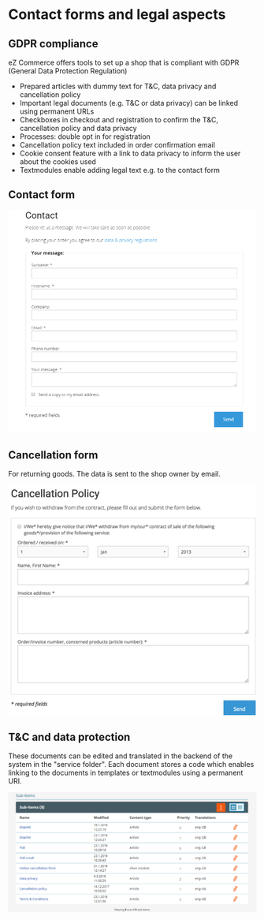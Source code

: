 # Contact forms and legal aspects

## GDPR compliance

eZ Commerce offers tools to set up a shop that is compliant with GDPR (General Data Protection Regulation)

- Prepared articles with dummy text for T&C, data privacy and cancellation policy
- Important legal documents (e.g. T&C or data privacy) can be linked using permanent URLs
- Checkboxes in checkout and registration to confirm the T&C, cancellation policy and data privacy
- Processes: double opt in for registration
- Cancellation policy text included in order confirmation email 
- Cookie consent feature with a link to data privacy to inform the user about the cookies used
- Textmodules enable adding legal text e.g. to the contact form

## Contact form

![Contact form](img/Contact_form.png)

## Cancellation form

For returning goods. The data is sent to the shop owner by email.

![Cancellation form](img/image2018-4-4_18-49-25.png)

## T&C and data protection

These documents can be edited and translated in the backend of the system in the "service folder". Each document stores a code which enables linking to the documents in templates or textmodules using a permanent URI.

![T&C and data protection](img/Service_folder.png)
